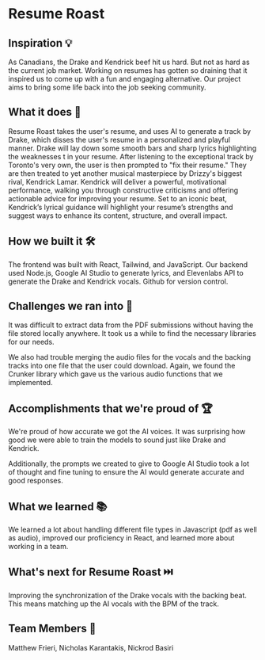 # Resume Roast

## Inspiration 💡
As Canadians, the Drake and Kendrick beef hit us hard. But not as hard as the current job market. Working on resumes has gotten so draining that it inspired us to come up with a fun and engaging alternative. Our project aims to bring some life back into the job seeking community.

## What it does 🤖
Resume Roast takes the user's resume, and uses AI to generate a track by Drake, which disses the user's resume in a personalized and playful manner. Drake will lay down some smooth bars and sharp lyrics highlighting the weaknesses t in your resume. After listening to the exceptional track by Toronto's very own, the user is then prompted to "fix their resume." They are then treated to yet another musical masterpiece by Drizzy's biggest rival, Kendrick Lamar. Kendrick will deliver a powerful, motivational performance, walking you through constructive criticisms and offering actionable advice for improving your resume. Set to an iconic beat, Kendrick’s lyrical guidance will highlight your resume’s strengths and suggest ways to enhance its content, structure, and overall impact.

## How we built it 🛠️
The frontend was built with React, Tailwind, and JavaScript. Our backend used Node.js, Google AI Studio to generate lyrics, and Elevenlabs API to generate the Drake and Kendrick vocals. Github for version control.

## Challenges we ran into 🚧
It was difficult to extract data from the PDF submissions without having the file stored locally anywhere. It took us a while to find the necessary libraries for our needs.

We also had trouble merging the audio files for the vocals and the backing tracks into one file that the user could download. Again, we found the Crunker library which gave us the various audio functions that we implemented.

## Accomplishments that we're proud of 🏆
We're proud of how accurate we got the AI voices. It was surprising how good we were able to train the models to sound just like Drake and Kendrick.

Additionally, the prompts we created to give to Google AI Studio took a lot of thought and fine tuning to ensure the AI would generate accurate and good responses.

## What we learned 📚
We learned a lot about handling different file types in Javascript (pdf as well as audio), improved our proficiency in React, and learned more about working in a team.

## What's next for Resume Roast ⏭️
Improving the synchronization of the Drake vocals with the backing beat. This means matching up the AI vocals with the BPM of the track.


## Team Members 🧑
Matthew Frieri,
Nicholas Karantakis,
Nickrod Basiri

